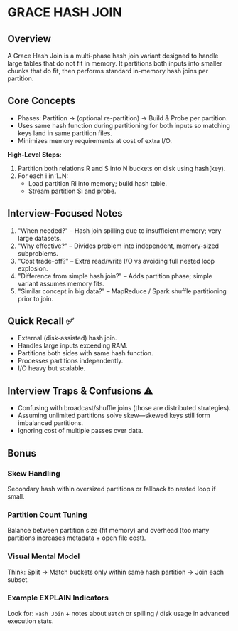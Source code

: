 # GRACE HASH JOIN

## Overview
A Grace Hash Join is a multi-phase hash join variant designed to handle large tables that do not fit in memory. It partitions both inputs into smaller chunks that do fit, then performs standard in-memory hash joins per partition.

## Core Concepts
- Phases: Partition → (optional re-partition) → Build & Probe per partition.
- Uses same hash function during partitioning for both inputs so matching keys land in same partition files.
- Minimizes memory requirements at cost of extra I/O.

**High-Level Steps:**
1. Partition both relations R and S into N buckets on disk using hash(key).
2. For each i in 1..N:
   - Load partition Ri into memory; build hash table.
   - Stream partition Si and probe.

## Interview-Focused Notes
1. "When needed?" – Hash join spilling due to insufficient memory; very large datasets.
2. "Why effective?" – Divides problem into independent, memory-sized subproblems.
3. "Cost trade-off?" – Extra read/write I/O vs avoiding full nested loop explosion.
4. "Difference from simple hash join?" – Adds partition phase; simple variant assumes memory fits.
5. "Similar concept in big data?" – MapReduce / Spark shuffle partitioning prior to join.

## Quick Recall ✅
- External (disk-assisted) hash join.
- Handles large inputs exceeding RAM.
- Partitions both sides with same hash function.
- Processes partitions independently.
- I/O heavy but scalable.

## Interview Traps & Confusions ⚠️
- Confusing with broadcast/shuffle joins (those are distributed strategies).
- Assuming unlimited partitions solve skew—skewed keys still form imbalanced partitions.
- Ignoring cost of multiple passes over data.

## Bonus
### Skew Handling
Secondary hash within oversized partitions or fallback to nested loop if small.

### Partition Count Tuning
Balance between partition size (fit memory) and overhead (too many partitions increases metadata + open file cost).

### Visual Mental Model
Think: Split → Match buckets only within same hash partition → Join each subset.

### Example EXPLAIN Indicators
Look for: `Hash Join` + notes about `Batch` or spilling / disk usage in advanced execution stats.
